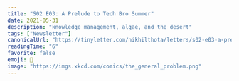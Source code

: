 ```yaml
---
title: "S02 E03: A Prelude to Tech Bro Summer"
date: 2021-05-31
description: "knowledge management, algae, and the desert"
tags: ["Newsletter"]
canonicalUrl: "https://tinyletter.com/nikhilthota/letters/s02-e03-a-prelude-to-tech-bro-summer"
readingTime: "6"
favorite: false
emoji: 🌻
image: "https://imgs.xkcd.com/comics/the_general_problem.png"
---
```

